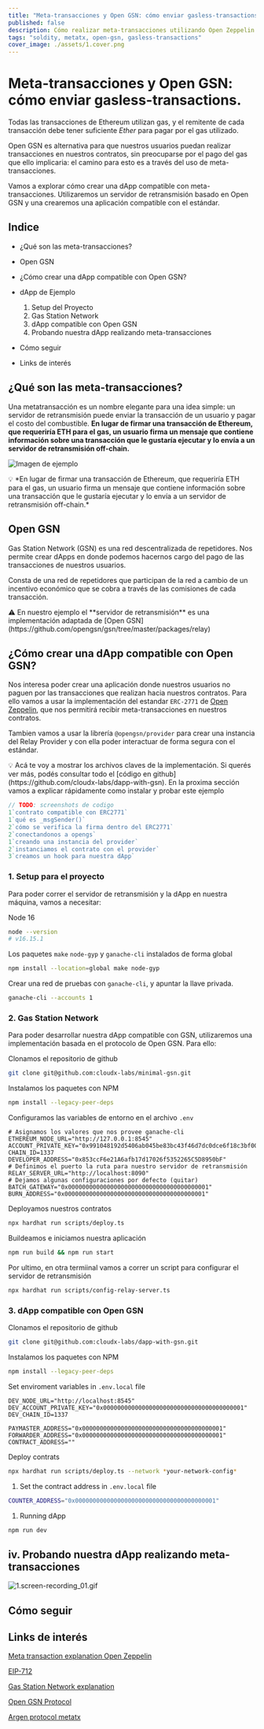 ```yaml
---
title: "Meta-transacciones y Open GSN: cómo enviar gasless-transactions."
published: false
description: Cómo realizar meta-transacciones utilizando Open Zeppelin y Open GSN.
tags: "soldity, metatx, open-gsn, gasless-transactions"
cover_image: ./assets/1.cover.png
---
```


# Meta-transacciones y Open GSN: cómo enviar gasless-transactions.

Todas las transacciones de Ethereum utilizan gas, y el remitente de cada transacción debe tener suficiente _Ether_ para pagar por el gas utilizado.

Open GSN es alternativa para que nuestros usuarios puedan realizar transacciones en nuestros contratos, sin preocuparse por el pago del gas que ello implicaria: el camino para esto es a través del uso de meta-transacciones.

Vamos a explorar cómo crear una dApp compatible con meta-transacciones. Utilizaremos un servidor de retransmisión basado en Open GSN y una crearemos una aplicación compatible con el estándar.

## Indice

- ¿Qué son las meta-transacciones?

- Open GSN

- ¿Cómo crear una dApp compatible con Open GSN?

- dApp de Ejemplo

  1. Setup del Proyecto
  2. Gas Station Network
  3. dApp compatible con Open GSN
  4. Probando nuestra dApp realizando meta-transacciones

- Cómo seguir

- Links de interés

## ¿Qué son las meta-transacciones?

Una metatransacción es un nombre elegante para una idea simple: un servidor de retransmisión puede enviar la transacción de un usuario y pagar el costo del combustible. **En lugar de firmar una transacción de Ethereum, que requeriría ETH para el gas, un usuario firma un mensaje que contiene información sobre una transacción que le gustaría ejecutar y lo envía a un servidor de retransmisión off-chain.**

![Imagen de ejemplo](./assets/1.example-image_01.png)

<aside>
💡 *En lugar de firmar una transacción de Ethereum, que requeriría ETH para el gas, un usuario firma un mensaje que contiene información sobre una transacción que le gustaría ejecutar y lo envía a un servidor de retransmisión off-chain.*
</aside>

## Open GSN

Gas Station Network (GSN) es una red descentralizada de repetidores. Nos permite crear dApps en donde podemos hacernos cargo del pago de las transacciones de nuestros usuarios.

Consta de una red de repetidores que participan de la red a cambio de un incentivo económico que se cobra a través de las comisiones de cada transacción.

<aside>
⚠️ En nuestro ejemplo el **servidor de retransmisión** es una implementación adaptada de [Open GSN](https://github.com/opengsn/gsn/tree/master/packages/relay)
</aside>

## ¿Cómo crear una dApp compatible con Open GSN?

Nos interesa poder crear una aplicación donde nuestros usuarios no paguen por las transacciones que realizan hacia nuestros contratos. Para ello vamos a usar la implementación del estandar `ERC-2771` de [Open Zeppelin](https://docs.openzeppelin.com/contracts/4.x/api/metatx#ERC2771Context), que nos permitirá recibir meta-transacciones en nuestros contratos.

Tambien vamos a usar la librería `@opengsn/provider` para crear una instancia del Relay Provider y con ella poder interactuar de forma segura con el estándar.

<aside>
💡 Acá te voy a mostrar los archivos claves de la implementación. Si querés ver más, podés consultar todo el [código en github](https://github.com/cloudx-labs/dapp-with-gsn).
En la proxima sección vamos a explicar rápidamente como instalar y probar este ejemplo
</aside>

```jsx
// TODO: screenshots de codigo
1`contrato compatible con ERC2771`
1`qué es _msgSender()`
2`cómo se verifica la firma dentro del ERC2771`
2`conectandonos a opengs`
1`creando una instancia del provider`
2`instanciamos el contrato con el provider`
3`creamos un hook para nuestra dApp`
```

### 1. Setup para el proyecto

Para poder correr el servidor de retransmisión y la dApp en nuestra máquina, vamos a necesitar:

Node 16

```bash
node --version
# v16.15.1
```

Los paquetes `make` `node-gyp` y `ganache-cli` instalados de forma global

```bash
npm install --location=global make node-gyp
```

Crear una red de pruebas con `ganache-cli`, y apuntar la llave privada.

```bash
ganache-cli --accounts 1
```

### 2. Gas Station Network

Para poder desarrollar nuestra dApp compatible con GSN, utilizaremos una implementación basada en el protocolo de Open GSN. Para ello:

Clonamos el repositorio de github

```bash
git clone git@github.com:cloudx-labs/minimal-gsn.git
```

Instalamos los paquetes con NPM

```bash
npm install --legacy-peer-deps
```

Configuramos las variables de entorno en el archivo `.env`

```
# Asignamos los valores que nos provee ganache-cli
ETHEREUM_NODE_URL="http://127.0.0.1:8545"
ACCOUNT_PRIVATE_KEY="0x991048192d5406ab045be83bc43f46d7dc0dce6f18c3bf00df28a542b5069864"
CHAIN_ID=1337
DEVELOPER_ADDRESS="0x853ccF6e21A6afb17d17026f5352265C5D8950bF"
# Definimos el puerto la ruta para nuestro servidor de retransmisión
RELAY_SERVER_URL="http://localhost:8090"
# Dejamos algunas configuraciones por defecto (quitar)
BATCH_GATEWAY="0x0000000000000000000000000000000000000001"
BURN_ADDRESS="0x0000000000000000000000000000000000000001"
```

Deployamos nuestros contratos

```bash
npx hardhat run scripts/deploy.ts
```

Buildeamos e iniciamos nuestra aplicación

```bash
npm run build && npm run start
```

Por ultimo, en otra termiinal vamos a correr un script para configurar el servidor de retransmisión

```bash
npx hardhat run scripts/config-relay-server.ts
```

### 3. dApp compatible con Open GSN

Clonamos el repositorio de github

```bash
git clone git@github.com:cloudx-labs/dapp-with-gsn.git
```

Instalamos los paquetes con NPM

```bash
npm install --legacy-peer-deps
```

Set enviroment variables in `.env.local` file

```
DEV_NODE_URL="http://localhost:8545"
DEV_ACCOUNT_PRIVATE_KEY="0x0000000000000000000000000000000000000001"
DEV_CHAIN_ID=1337

PAYMASTER_ADDRESS="0x0000000000000000000000000000000000000001"
FORWARDER_ADDRESS="0x0000000000000000000000000000000000000001"
CONTRACT_ADDRESS=""
```

Deploy contrats

```bash
npx hardhat run scripts/deploy.ts --network *your-network-config*
```

1. Set the contract address in `.env.local` file

```bash
COUNTER_ADDRESS="0x0000000000000000000000000000000000000001"
```

1. Running dApp

```bash
npm run dev
```

## iv. Probando nuestra dApp realizando meta-transacciones

![1.screen-recording_01.gif](./assets/1.screen-recording_01.gif)

## Cómo seguir

## Links de interés

[Meta transaction explanation Open Zeppelin](https://docs.openzeppelin.com/learn/sending-gasless-transactions)

[EIP-712](https://eips.ethereum.org/EIPS/eip-712)

[Gas Station Network explanation](https://docs.opengsn.org/)

[Open GSN Protocol](https://github.com/opengsn/gsn-protocol/blob/master/gsn-protocol.md)

[Argen protocol metatx](https://github.com/argentlabs/argent-contracts/blob/develop/specifications/specifications.pdf)
